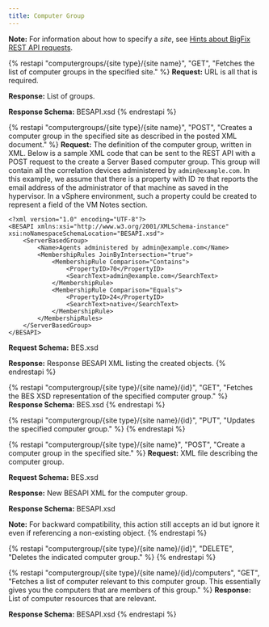 ```yaml
---
title: Computer Group
---
```

**Note:** For information about how to specify a *site*, see <a href="../restapi_request_new.html">Hints about BigFix REST API requests</a>.

{% restapi "computergroups/{site type}/{site name}", "GET", "Fetches the list of computer groups in the specified site." %}
**Request:** URL is all that is required.

**Response:** List of groups.

**Response Schema:** BESAPI.xsd
{% endrestapi %}

{% restapi "computergroups/{site type}/{site name}", "POST", "Creates a computer group in the specified site as described in the posted XML document." %}
**Request:** The definition of the computer group, written in XML.
Below is a sample XML code that can be sent to the REST API with a POST request to the create a Server Based computer group.
This group will contain all the correlation devices administered by `admin@example.com`. In this example, we assume that there is a property with ID `70` that reports the email address of the administrator of that machine as saved in the hypervisor. In a vSphere environment, such a property could be created to represent a field of the VM Notes section.

```
<?xml version="1.0" encoding="UTF-8"?>
<BESAPI xmlns:xsi="http://www.w3.org/2001/XMLSchema-instance" xsi:noNamespaceSchemaLocation="BESAPI.xsd">
    <ServerBasedGroup>
        <Name>Agents administered by admin@example.com</Name>
        <MembershipRules JoinByIntersection="true">
            <MembershipRule Comparison="Contains">
                <PropertyID>70</PropertyID>
                <SearchText>admin@example.com</SearchText>
            </MembershipRule>
            <MembershipRule Comparison="Equals">
                <PropertyID>24</PropertyID>
                <SearchText>native</SearchText>
            </MembershipRule>
        </MembershipRules>
    </ServerBasedGroup>
</BESAPI>
```


**Request Schema:** BES.xsd

**Response:** Response BESAPI XML listing the created objects.
{% endrestapi %}


{% restapi "computergroup/{site type}/{site name}/{id}", "GET", "Fetches the BES XSD representation of the specified computer group." %}
**Response Schema:** BES.xsd
{% endrestapi %}

{% restapi "computergroup/{site type}/{site name}/{id}", "PUT", "Updates the specified computer group." %}
{% endrestapi %}

{% restapi "computergroup/{site type}/{site name}", "POST", "Create a computer group in the specified site." %}
**Request:** XML file describing the computer group.

**Request Schema:** BES.xsd

**Response:** New BESAPI XML for the computer group.

**Response Schema:** BESAPI.xsd

**Note:** For backward compatibility, this action still accepts an id but ignore it even if referencing a non-existing object.
{% endrestapi %}

{% restapi "computergroup/{site type}/{site name}/{id}", "DELETE", "Deletes the indicated computer group." %}
{% endrestapi %}

{% restapi "computergroup/{site type}/{site name}/{id}/computers", "GET", "Fetches a list of computer relevant to this computer group. This essentially gives you the computers that are members of this group." %}
**Response:** List of computer resources that are relevant. 

**Response Schema:** BESAPI.xsd
{% endrestapi %}

